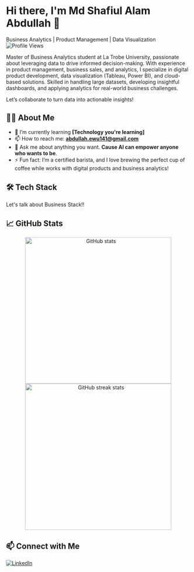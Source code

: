 # Hi there, I'm Md Shafiul Alam Abdullah 👋
Business Analytics | Product Management | Data Visualization
![Profile Views](https://komarev.com/ghpvc/?username=your-username&color=blue)

Master of Business Analytics student at La Trobe University, passionate about leveraging data to drive informed decision-making. With experience in product management, business sales, and analytics, I specialize in digital product development, data visualization (Tableau, Power BI), and cloud-based solutions. Skilled in handling large datasets, developing insightful dashboards, and applying analytics for real-world business challenges.

Let’s collaborate to turn data into actionable insights!

## 👨‍💻 About Me

- 🌱 I’m currently learning **[Technology you're learning]**
- 📫 How to reach me: **abdullah.ewu141@gmail.com**
- 💬 Ask me about anything you want. **Cause AI can empower anyone who wants to be**.
- ⚡ Fun fact: I’m a certified barista, and I love brewing the perfect cup of coffee while works with digital products and business analytics!

## 🛠️ Tech Stack

Let's talk about Business Stack!!

## 📈 GitHub Stats

<p align="center">
  <img src="https://github-readme-stats.vercel.app/api?username=your-username&show_icons=true&theme=tokyonight" alt="GitHub stats" width="400">
  <img src="https://github-readme-streak-stats.herokuapp.com/?user=your-username&theme=tokyonight" alt="GitHub streak stats" width="400">
</p>

## 📫 Connect with Me

[![LinkedIn](https://img.shields.io/badge/-LinkedIn-333333?style=flat&logo=linkedin)](https://www.linkedin.com/in/abdullah999/) 

